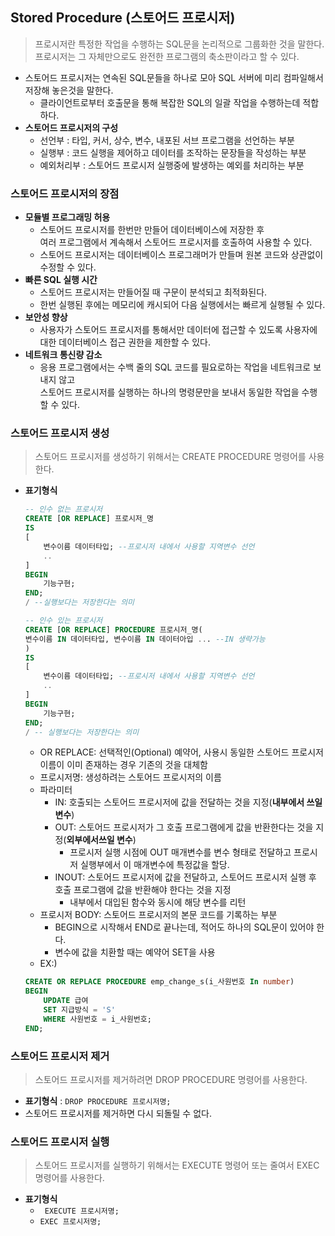 ## Stored Procedure (스토어드 프로시저)
>프로시저란 특정한 작업을 수행하는 SQL문을 논리적으로 그룹화한 것을 말한다.<BR>프로시저는 그 자체만으로도 완전한 프로그램의 축소판이라고 할 수 있다.
- 스토어드 프로시저는 연속된 SQL문들을 하나로 모아 SQL 서버에 미리 컴파일해서 저장해 놓은것을 말한다.
    - 클라이언트로부터 호출문을 통해 복잡한 SQL의 일괄 작업을 수행하는데 적합하다.
- **스토어드 프로시저의 구성**
    - 선언부 : 타입, 커서, 상수, 변수, 내포된 서브 프로그램을 선언하는 부분
    - 실행부 : 코드 실행을 제어하고 데이터를 조작하는 문장들을 작성하는 부분
    - 예외처리부 : 스토어드 프로시저 실행중에 발생하는 예외를 처리하는 부분

### 스토어드 프로시저의 장점
- **모듈별 프로그래밍 허용**
    - 스토어드 프로시저를 한번만 만들어 데이터베이스에 저장한 후<BR>여러 프로그램에서 계속해서 스토어드 프로시저를 호출하여 사용할 수 있다.
    - 스토어드 프로시저는 데이터베이스 프로그래머가 만들며 원본 코드와 상관없이 수정할 수 있다.
- **빠른 SQL 실행 시간**
    - 스토어드 프로시저는 만들어질 때 구문이 분석되고 최적화된다.
    - 한번 실행된 후에는 메모리에 캐시되어 다음 실행에서는 빠르게 실행될 수 있다.
- **보안성 향상**
    - 사용자가 스토어드 프로시저를 통해서만 데이터에 접근할 수 있도록 사용자에 대한 데이터베이스 접근 권한을 제한할 수 있다.
- **네트워크 통신량 감소**
    - 응용 프로그램에서는 수백 줄의 SQL 코드를 필요로하는 작업을 네트워크로 보내지 않고 <BR>스토어드 프로시저를 실행하는 하나의 명령문만을 보내서 동일한 작업을 수행할 수 있다.

### 스토어드 프로시저 생성
>스토어드 프로시저를 생성하기 위해서는 CREATE PROCEDURE 명령어를 사용한다.
- **표기형식**
    ```sql
    -- 인수 없는 프로시저
    CREATE [OR REPLACE] 프로시저_명
    IS
    [
        변수이름 데이터타입; --프로시저 내에서 사용할 지역변수 선언
        ..
    ]
    BEGIN
        기능구현;
    END;
    / --실행보다는 저장한다는 의미

    -- 인수 있는 프로시저
    CREATE [OR REPLACE] PROCEDURE 프로시저_명(
    변수이름 IN 데이터타입, 변수이름 IN 데이터아입 ... --IN 생략가능
    )
    IS
    [
        변수이름 데이터타입; --프로시저 내에서 사용할 지역변수 선언
        ..
    ]
    BEGIN
        기능구현;
    END;
    / -- 실행보다는 저장한다는 의미 
    ```
    - OR REPLACE: 선택적인(Optional) 예약어, 사용시 동일한 스토어드 프로시저 이름이 이미 존재하는 경우 기존의 것을 대체함
    - 프로시저명: 생성하려는 스토어드 프로시저의 이름
    - 파라미터
        - IN: 호출되는 스토어드 프로시저에 값을 전달하는 것을 지정(**내부에서 쓰일 변수**)
        - OUT: 스토어드 프로시저가 그 호출 프로그램에게 값을 반환한다는 것을 지정(**외부에서쓰일 변수**)
            - 프로시저 실행 시점에 OUT 매개변수를 변수 형태로 전달하고 프로시저 실행부에서 이 매개변수에 특정값을 할당.
        - INOUT: 스토어드 프로시저에 값을 전달하고, 스토어드 프로시저 실행 후 호출 프로그램에 값을 반환해야 한다는 것을 지정
            - 내부에서 대입된 함수와 동시에 해당 변수를 리턴
    - 프로시저 BODY: 스토어드 프로시저의 본문 코드를 기록하는 부분
        - BEGIN으로 시작해서 END로 끝나는데, 적어도 하나의 SQL문이 있어야 한다.
        - 변수에 값을 치환할 때는 예약어 SET을 사용
    - EX:)
    ```sql
    CREATE OR REPLACE PROCEDURE emp_change_s(i_사원번호 In number)
    BEGIN
        UPDATE 급여
        SET 지급방식 = 'S'
        WHERE 사원번호 = i_사원번호;
    END;
    ```
### 스토어드 프로시저 제거
>스토어드 프로시저를 제거하려면 DROP PROCEDURE 명령어를 사용한다.
- **표기형식** : ``` DROP PROCEDURE 프로시저명; ```
- 스토어드 프로시저를 제거하면 다시 되돌릴 수 없다.

### 스토어드 프로시저 실행
>스토어드 프로시저를 실행하기 위해서는 EXECUTE 명령어 또는 줄여서 EXEC 명령어를 사용한다.
- **표기형식**
    - ``` EXECUTE 프로시저명;```
    - ``` EXEC 프로시저명; ```
